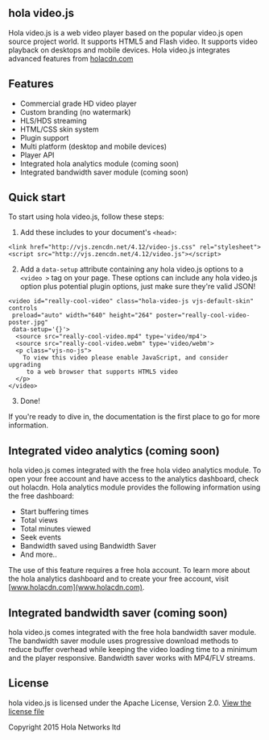 ## hola video.js
Hola video.js is a web video player based on the popular video.js open source project world. It supports HTML5 and Flash video. It supports video playback on desktops and mobile devices. Hola video.js integrates advanced features from [holacdn.com](http://www.holacdn.com)


## Features

- Commercial grade HD video player
- Custom branding (no watermark)
- HLS/HDS streaming
- HTML/CSS skin system 
- Plugin support
- Multi platform (desktop and mobile devices)
- Player API
- Integrated hola analytics module (coming soon)
- Integrated bandwidth saver module (coming soon)

## Quick start

To start using hola video.js, follow these steps:

1. Add these includes to your document's `<head>`:

  ```
  <link href="http://vjs.zencdn.net/4.12/video-js.css" rel="stylesheet">
  <script src="http://vjs.zencdn.net/4.12/video.js"></script>
  ```

2. Add a `data-setup` attribute containing any hola video.js options to a `<video >` tag on your page. These options can include any hola video.js option plus potential plugin options, just make sure they're valid JSON!

  ```
  <video id="really-cool-video" class="hola-video-js vjs-default-skin" controls
   preload="auto" width="640" height="264" poster="really-cool-video-poster.jpg"
   data-setup='{}'>
    <source src="really-cool-video.mp4" type='video/mp4'>
    <source src="really-cool-video.webm" type='video/webm'>
    <p class="vjs-no-js">
      To view this video please enable JavaScript, and consider upgrading
       to a web browser that supports HTML5 video
    </p>
  </video>
  ```

3. Done!

If you're ready to dive in, the documentation is the first place to go for more information.

## Integrated video analytics (coming soon) 

hola video.js comes integrated with the free hola video analytics module. To open your free account and have access to the analytics dashboard, check out holacdn. 
Hola analytics module provides the following information using the free dashboard:
- Start buffering times
- Total views
- Total minutes viewed
- Seek events
- Bandwidth saved using Bandwidth Saver
- And more..

The use of this feature requires a free hola account. To learn more about the hola analytics dashboard and to create your free account, visit [www.holacdn.com](www.holacdn.com). 


## Integrated bandwidth saver (coming soon) 

hola video.js comes integrated with the free hola bandwidth saver module. The bandwidth saver module uses progressive download methods to reduce buffer overhead while keeping the video loading time to a minimum and the player responsive.
Bandwidth saver works with MP4/FLV streams. 

## License

hola video.js is licensed under the Apache License, Version 2.0. [View the license file](LICENSE)

Copyright 2015 Hola Networks ltd
